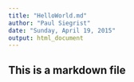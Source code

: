 ```yaml
---
title: "HelloWorld.md"
author: "Paul Siegrist"
date: "Sunday, April 19, 2015"
output: html_document
---
```


## This is a markdown file